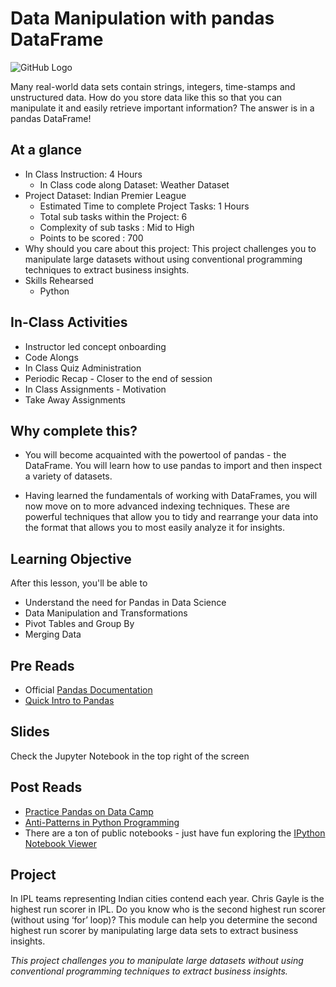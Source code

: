 # Data Manipulation with pandas DataFrame 
![GitHub Logo](https://s3.ap-south-1.amazonaws.com/greyatom-social/GreyAtom-logo.png)

Many real-world data sets contain strings, integers, time-stamps and unstructured data. How do you store data like this so that you can manipulate it and easily retrieve important information? The answer is in a pandas DataFrame!

## At a glance
* In Class Instruction: 4 Hours
  * In Class code along Dataset: Weather Dataset 
* Project Dataset: Indian Premier League 
  * Estimated Time to complete Project Tasks: 1 Hours
  * Total sub tasks within the Project: 6
  * Complexity of sub tasks : Mid to High
  * Points to be scored : 700
* Why should you care about this project: This project challenges you to manipulate large datasets without using conventional programming techniques to extract business insights. 
* Skills Rehearsed
  * Python

## In-Class Activities
* Instructor led concept onboarding
* Code Alongs
* In Class Quiz Administration
* Periodic Recap - Closer to the end of session
* In Class Assignments - Motivation
* Take Away Assignments

## Why complete this?
* You will become acquainted with the powertool of pandas - the DataFrame. You will learn how to use pandas to import and then inspect a variety of datasets.

* Having learned the fundamentals of working with DataFrames, you will now move on to more advanced indexing techniques. These are powerful techniques that allow you to tidy and rearrange your data into the format that allows you to most easily analyze it for insights.

## Learning Objective
After this lesson, you'll be able to
* Understand the need for Pandas in Data Science
* Data Manipulation and Transformations
* Pivot Tables and Group By
* Merging Data

## Pre Reads
* Official [Pandas Documentation](http://pandas.pydata.org/)
* [Quick Intro to Pandas](http://pandas.pydata.org/pandas-docs/stable/10min.html)

## Slides
Check the Jupyter Notebook in the top right of the screen

## Post Reads
* [Practice Pandas on Data Camp](https://www.datacamp.com/community/tutorials/pandas-tutorial-dataframe-python)
* [Anti-Patterns in Python Programming](http://lignos.org/py_antipatterns)
* There are a ton of public notebooks - just have fun exploring the [IPython Notebook Viewer](http://nbviewer.ipython.org)

## Project 
In IPL teams representing Indian cities contend each year. Chris Gayle is the highest run scorer in IPL. Do you know who is the second highest run scorer (without using ‘for’ loop)? This module can help you determine the second highest run scorer by manipulating large data sets to extract business insights.

*This project challenges you to manipulate large datasets without using conventional programming techniques to extract business insights.*
